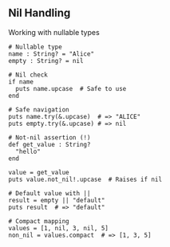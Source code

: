 <!-- METADATA
{
  "title": "Crystal Nil Handling",
  "tags": [
    "crystal",
    "nil",
    "types"
  ],
  "language": "crystal"
}
-->

## Nil Handling
Working with nullable types
```crystal
# Nullable type
name : String? = "Alice"
empty : String? = nil

# Nil check
if name
  puts name.upcase  # Safe to use
end

# Safe navigation
puts name.try(&.upcase)  # => "ALICE"
puts empty.try(&.upcase) # => nil

# Not-nil assertion (!)
def get_value : String?
  "hello"
end

value = get_value
puts value.not_nil!.upcase  # Raises if nil

# Default value with ||
result = empty || "default"
puts result  # => "default"

# Compact mapping
values = [1, nil, 3, nil, 5]
non_nil = values.compact  # => [1, 3, 5]
```
